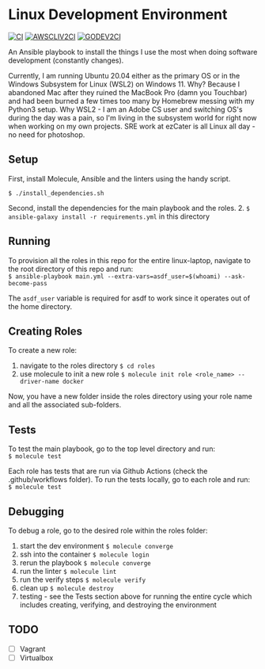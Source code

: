# Linux Development Environment

[![CI](https://github.com/steffkelsey/linux-laptop/actions/workflows/ci.yml/badge.svg?branch=main)](https://github.com/steffkelsey/linux-laptop/actions/workflows/ci.yml)
[![AWSCLIV2CI](https://github.com/steffkelsey/linux-laptop/actions/workflows/awscliv2-ci.yml/badge.svg?branch=main)](https://github.com/steffkelsey/linux-laptop/actions/workflows/awscliv2-ci.yml)
[![GODEV2CI](https://github.com/steffkelsey/linux-laptop/actions/workflows/go-dev-ci.yml/badge.svg?branch=main)](https://github.com/steffkelsey/linux-laptop/actions/workflows/go-dev-ci.yml)

An Ansible playbook to install the things I use the most when doing
software development (constantly changes).

Currently, I am running Ubuntu 20.04 either as the primary OS or
in the Windows Subsystem for Linux (WSL2) on Windows 11.
Why? Because I abandoned Mac after they ruined the MacBook Pro (damn you
Touchbar) and had been burned a few times too many by Homebrew messing with
my Python3 setup. Why WSL2 - I am an Adobe CS user and switching OS's during the
day was a pain, so I'm living in the subsystem world for right now when working
on my own projects. SRE work at ezCater is all Linux all day - no need for photoshop.

## Setup

First, install Molecule, Ansible and the linters using the handy script.

`$ ./install_dependencies.sh` 

Second, install the dependencies for the main playbook and the roles.
2. `$ ansible-galaxy install -r requirements.yml` in this directory  

## Running

To provision all the roles in this repo for the entire linux-laptop, navigate
to the root directory of this repo and run:  
`$ ansible-playbook main.yml --extra-vars=asdf_user=$(whoami) --ask-become-pass`

The `asdf_user` variable is required for asdf to work since it operates out of
the home directory.

## Creating Roles

To create a new role:  

1. navigate to the roles directory `$ cd roles`  
2. use molecule to init a new role `$ molecule init role <role_name> --driver-name docker`

Now, you have a new folder inside the roles directory using your role name and all the
associated sub-folders.

## Tests

To test the main playbook, go to the top level directory and run:  
`$ molecule test`  

Each role has tests that are run via Github Actions (check the .github/workflows folder).
To run the tests locally, go to each role and run:  
`$ molecule test`  

## Debugging

To debug a role, go to the desired role within the roles folder:

1. start the dev environment `$ molecule converge`
2. ssh into the container `$ molecule login`
3. rerun the playbook `$ molecule converge`
4. run the linter `$ molecule lint`
5. run the verify steps `$ molecule verify`
6. clean up `$ molecule destroy`
7. testing - see the Tests section above for running the entire cycle which includes creating, verifying, and destroying the environment

## TODO
- [ ] Vagrant
- [ ] Virtualbox
